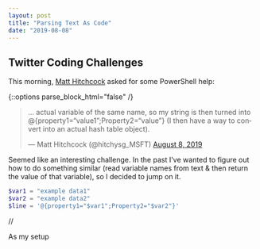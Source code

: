 ```yaml
---
layout: post
title: "Parsing Text As Code"
date: "2019-08-08"
---
```


## Twitter Coding Challenges

This morning, [Matt Hitchcock](https://twitter.com/hitchysg_MSFT) asked for some PowerShell help:

{::options parse_block_html="false" /}
<div class="center">

<blockquote class="twitter-tweet"><p lang="en" dir="ltr">... actual variable of the same name, so my string is then turned into @{property1=“value1”;Property2=“value”} (I then have a way to convert into an actual hash table object).</p>&mdash; Matt Hitchcock (@hitchysg_MSFT) <a href="https://twitter.com/hitchysg_MSFT/status/1159433036573753344?ref_src=twsrc%5Etfw">August 8, 2019</a></blockquote> <script async src="https://platform.twitter.com/widgets.js" charset="utf-8"></script>

</div>

Seemed like an interesting challenge. In the past I've wanted to figure out how to do something similar (read variable names from text & then return the value of that variable), so I decided to jump on it.

```powershell
$var1 = "example data1"
$var2 = "example data2"
$line = '@{property1="$var1";Property2="$var2"}'
```

//<script src="https://github.com/Torch02/Torch02.github.io/blob/master/src/20190808setup.ps1" > </script>

As my setup

